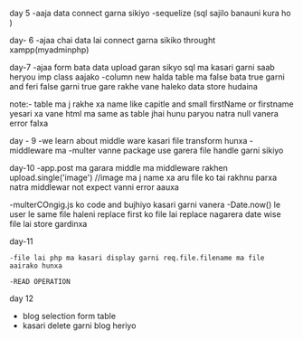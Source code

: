 

day 5 
  -aaja data connect garna sikiyo
  -sequelize (sql sajilo banauni kura ho )

day- 6
  -ajaa chai data lai connect garna sikiko throught xampp(myadminphp)

day-7
  -ajaa form bata data upload garan sikyo sql ma kasari garni saab heryou imp class aajako 
  -column new halda table ma false bata true garni and feri false garni true gare rakhe vane haleko data store hudaina

note:- table ma j rakhe xa name like capitle and small firstName or firstname yesari xa vane html ma same as table jhai hunu paryou natra null vanera error falxa

day - 9
  -we learn about middle ware kasari file transform hunxa 
  -middleware ma 
      -multer vanne package use garera file handle garni sikiyo 


day-10 
  -app.post ma garara middle ma middleware rakhen
   upload.single('image') //image ma j name xa aru file ko tai rakhnu parxa natra middlewar not expect vanni error aauxa

   -multerCOngig.js ko code and bujhiyo kasari garni vanera 
  -Date.now() le user le same file haleni replace first ko file lai replace nagarera date wise file lai store gardinxa 


day-11

    -file lai php ma kasari display garni req.file.filename ma file aairako hunxa

    -READ OPERATION

day 12 
- blog selection form table 
- kasari delete garni blog heriyo